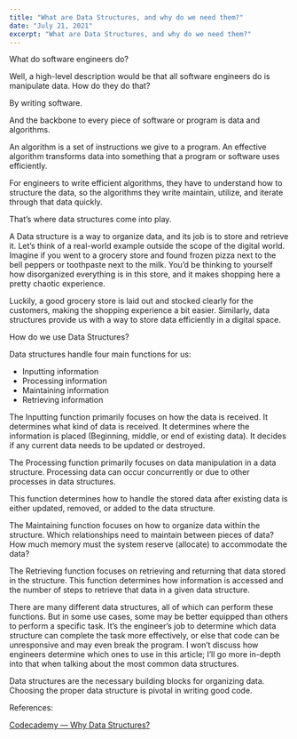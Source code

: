 ```yaml
---
title: "What are Data Structures, and why do we need them?"
date: "July 21, 2021"
excerpt: "What are Data Structures, and why do we need them?"
---
```


What do software engineers do?

Well, a high-level description would be that all software engineers do is manipulate data. How do they do that?

By writing software.

And the backbone to every piece of software or program is data and algorithms.

An algorithm is a set of instructions we give to a program. An effective algorithm transforms data into something that a program or software uses efficiently.

For engineers to write efficient algorithms, they have to understand how to structure the data, so the algorithms they write maintain, utilize, and iterate through that data quickly.

That’s where data structures come into play.

A Data structure is a way to organize data, and its job is to store and retrieve it. Let’s think of a real-world example outside the scope of the digital world. Imagine if you went to a grocery store and found frozen pizza next to the bell peppers or toothpaste next to the milk. You’d be thinking to yourself how disorganized everything is in this store, and it makes shopping here a pretty chaotic experience.

Luckily, a good grocery store is laid out and stocked clearly for the customers, making the shopping experience a bit easier. Similarly, data structures provide us with a way to store data efficiently in a digital space.

How do we use Data Structures?

Data structures handle four main functions for us:

* Inputting information
* Processing information
* Maintaining information
* Retrieving information

The Inputting function primarily focuses on how the data is received. It determines what kind of data is received. It determines where the information is placed (Beginning, middle, or end of existing data). It decides if any current data needs to be updated or destroyed.

The Processing function primarily focuses on data manipulation in a data structure. Processing data can occur concurrently or due to other processes in data structures.

This function determines how to handle the stored data after existing data is either updated, removed, or added to the data structure.

The Maintaining function focuses on how to organize data within the structure. Which relationships need to maintain between pieces of data? How much memory must the system reserve (allocate) to accommodate the data?

The Retrieving function focuses on retrieving and returning that data stored in the structure. This function determines how information is accessed and the number of steps to retrieve that data in a given data structure.

There are many different data structures, all of which can perform these functions. But in some use cases, some may be better equipped than others to perform a specific task. It’s the engineer’s job to determine which data structure can complete the task more effectively, or else that code can be unresponsive and may even break the program. I won’t discuss how engineers determine which ones to use in this article; I’ll go more in-depth into that when talking about the most common data structures.

Data structures are the necessary building blocks for organizing data. Choosing the proper data structure is pivotal in writing good code.

References:

[Codecademy — Why Data Structures?](https://www.codecademy.com/paths/pass-the-technical-interview-with-javascript/tracks/getting-started-with-data-structures-js/modules/intro-to-js-data-structures-and-algorithms/articles/why-data-structures)